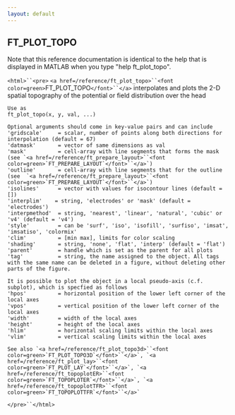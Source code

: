 ```yaml
---
layout: default
---
```


##  FT_PLOT_TOPO

Note that this reference documentation is identical to the help that is displayed in MATLAB when you type "help ft_plot_topo".

`<html>``<pre>`
    `<a href=/reference/ft_plot_topo>``<font color=green>`FT_PLOT_TOPO`</font>``</a>` interpolates and plots the 2-D spatial topography of the
    potential or field distribution over the head
 
    Use as
    ft_plot_topo(x, y, val, ...)
 
    Optional arguments should come in key-value pairs and can include
    'gridscale'     = scalar, number of points along both directions for interpolation (default = 67)
    'datmask'       = vector of same dimensions as val
    'mask'          = cell-array with line segments that forms the mask (see `<a href=/reference/ft_prepare_layout>``<font color=green>`FT_PREPARE_LAYOUT`</font>``</a>`)
    'outline'       = cell-array with line segments that for the outline (see  `<a href=/reference/ft_prepare_layout>``<font color=green>`FT_PREPARE_LAYOUT`</font>``</a>`)
    'isolines'      = vector with values for isocontour lines (default = [])
    'interplim'    = string, 'electrodes' or 'mask' (default = 'electrodes')
    'interpmethod'  = string, 'nearest', 'linear', 'natural', 'cubic' or 'v4' (default = 'v4')
    'style'         = can be 'surf', 'iso', 'isofill', 'surfiso', 'imsat', 'imsatiso', 'colormix'
    'clim'          = [min max], limits for color scaling
    'shading'       = string, 'none', 'flat', 'interp' (default = 'flat')
    'parent'        = handle which is set as the parent for all plots
    'tag'           = string, the name assigned to the object. All tags with the same name can be deleted in a figure, without deleting other parts of the figure.
 
    It is possible to plot the object in a local pseudo-axis (c.f. subplot), which is specfied as follows
    'hpos'          = horizontal position of the lower left corner of the local axes
    'vpos'          = vertical position of the lower left corner of the local axes
    'width'         = width of the local axes
    'height'        = height of the local axes
    'hlim'          = horizontal scaling limits within the local axes
    'vlim'          = vertical scaling limits within the local axes
 
    See also `<a href=/reference/ft_plot_topo3d>``<font color=green>`FT_PLOT_TOPO3D`</font>``</a>`, `<a href=/reference/ft_plot_lay>``<font color=green>`FT_PLOT_LAY`</font>``</a>`, `<a href=/reference/ft_topoplotER>``<font color=green>`FT_TOPOPLOTER`</font>``</a>`, `<a href=/reference/ft_topoplotTFR>``<font color=green>`FT_TOPOPLOTTFR`</font>``</a>`
`</pre>``</html>`

